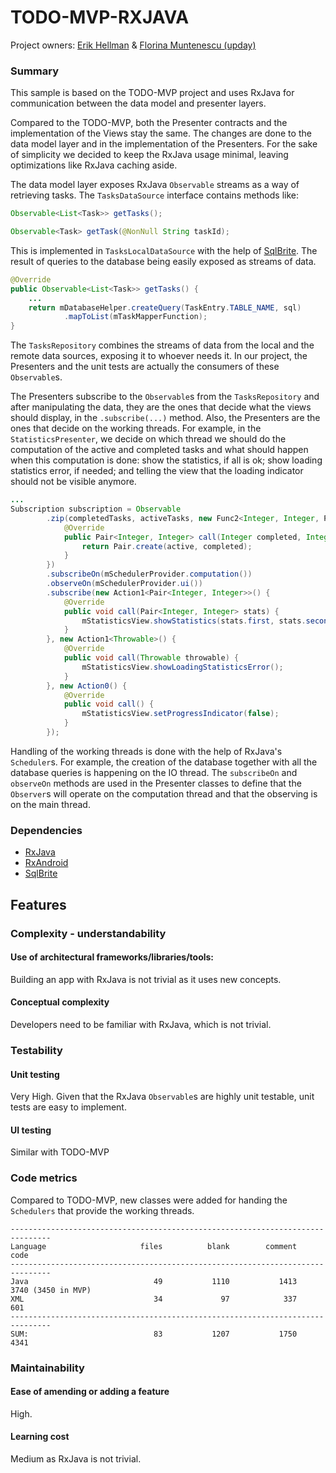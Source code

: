# TODO-MVP-RXJAVA

Project owners: [Erik Hellman](https://github.com/erikhellman) & [Florina Muntenescu (upday)](https://github.com/florina-muntenescu)

### Summary

This sample is based on the TODO-MVP project and uses RxJava for communication between the data model and presenter layers.

Compared to the TODO-MVP, both the Presenter contracts and the implementation of the Views stay the same. The changes are done to the data model layer and in the implementation of the Presenters. For the sake of simplicity we decided to keep the RxJava usage minimal, leaving optimizations like RxJava caching aside.

The data model layer exposes RxJava ``Observable`` streams as a way of retrieving tasks. The ``TasksDataSource`` interface contains methods like:

```java
Observable<List<Task>> getTasks();

Observable<Task> getTask(@NonNull String taskId);
```

This is implemented in ``TasksLocalDataSource`` with the help of [SqlBrite](https://github.com/square/sqlbrite). The result of queries to the database being easily exposed as streams of data.

```java
@Override
public Observable<List<Task>> getTasks() {
    ...
    return mDatabaseHelper.createQuery(TaskEntry.TABLE_NAME, sql)
            .mapToList(mTaskMapperFunction);
}
```

The ``TasksRepository`` combines the streams of data from the local and the remote data sources, exposing it to whoever needs it. In our project, the Presenters and the unit tests are actually the consumers of these ``Observable``s.

The Presenters subscribe to the ``Observable``s from the ``TasksRepository`` and after manipulating the data, they are the ones that decide what the views should display, in the ``.subscribe(...)`` method. Also, the Presenters are the ones that decide on the working threads. For example, in the ``StatisticsPresenter``, we decide on which thread we should do the computation of the active and completed tasks and what should happen when this computation is done: show the statistics, if all is ok; show loading statistics error, if needed; and telling the view that the loading indicator should not be visible anymore.

```java
...
Subscription subscription = Observable
        .zip(completedTasks, activeTasks, new Func2<Integer, Integer, Pair<Integer, Integer>>() {
            @Override
            public Pair<Integer, Integer> call(Integer completed, Integer active) {
                return Pair.create(active, completed);
            }
        })
        .subscribeOn(mSchedulerProvider.computation())
        .observeOn(mSchedulerProvider.ui())
        .subscribe(new Action1<Pair<Integer, Integer>>() {
            @Override
            public void call(Pair<Integer, Integer> stats) {
                mStatisticsView.showStatistics(stats.first, stats.second);
            }
        }, new Action1<Throwable>() {
            @Override
            public void call(Throwable throwable) {
                mStatisticsView.showLoadingStatisticsError();
            }
        }, new Action0() {
            @Override
            public void call() {
                mStatisticsView.setProgressIndicator(false);
            }
        });
```

Handling of the working threads is done with the help of RxJava's `Scheduler`s. For example, the creation of the database together with all the database queries is happening on the IO thread. The `subscribeOn` and `observeOn` methods are used in the Presenter classes to define that the `Observer`s will operate on the computation thread and that the observing is on the main thread.

### Dependencies

* [RxJava](https://github.com/ReactiveX/RxJava)
* [RxAndroid](https://github.com/ReactiveX/RxAndroid)
* [SqlBrite](https://github.com/square/sqlbrite)

## Features

### Complexity - understandability

#### Use of architectural frameworks/libraries/tools:

Building an app with RxJava is not trivial as it uses new concepts.

#### Conceptual complexity

Developers need to be familiar with RxJava, which is not trivial.

### Testability

#### Unit testing

Very High. Given that the RxJava ``Observable``s are highly unit testable, unit tests are easy to implement.

#### UI testing

Similar with TODO-MVP

### Code metrics

Compared to TODO-MVP, new classes were added for handing the ``Schedulers`` that provide the working threads.

```
-------------------------------------------------------------------------------
Language                     files          blank        comment           code
-------------------------------------------------------------------------------
Java                            49           1110           1413           3740 (3450 in MVP)
XML                             34             97            337            601
-------------------------------------------------------------------------------
SUM:                            83           1207           1750           4341

```
### Maintainability

#### Ease of amending or adding a feature

High.

#### Learning cost

Medium as RxJava is not trivial.
